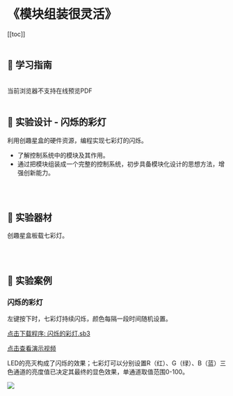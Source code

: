 # 《模块组装很灵活》

[[toc]]
<br><br>

## 📒 学习指南

<br>
<object data="/tutorial/starbox_yj/pdf/第15课模块组装很灵活.pdf" type="application/pdf" width=1200 height=800 name="模块组装很灵活">
当前浏览器不支持在线预览PDF
</object>

<br>
<br>

## 📐 实验设计 - 闪烁的彩灯

利用创趣星盒的硬件资源，编程实现七彩灯的闪烁。

- 了解控制系统中的模块及其作用。
- 通过把模块组装成一个完整的控制系统，初步具备模块化设计的思想方法，增强创新能力。

<br><br>

## 🧰 实验器材

创趣星盒板载七彩灯。

<br><br>

## 🌰 实验案例

### 闪烁的彩灯

左键按下时，七彩灯持续闪烁，颜色每隔一段时间随机设置。

<a href="/tutorial/starbox_yj/sb3/04/闪烁的彩灯.sb3">点击下载程序: 闪烁的彩灯.sb3</a>

<a href="https://www.bilibili.com/video/BV1ziYaz9EYh/?spm_id_from=333.1387.upload.video_card.click&vd_source=d34a80bae9d64a0c5a0716bd47877802" target="_blank">点击查看演示视频</a>

LED的亮灭构成了闪烁的效果；七彩灯可以分别设置R（红）、G（绿）、B（蓝）三色通道的亮度值已决定其最终的显色效果，单通道取值范围0-100。

<img src="/images/04/闪烁的彩灯.png">









